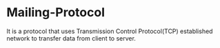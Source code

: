 # Mailing-Protocol
It is a protocol that uses Transmission Control Protocol(TCP) established network to transfer data from client to server.
